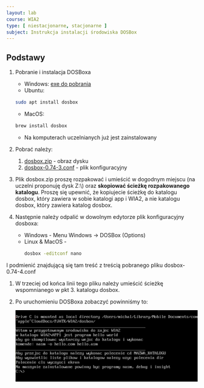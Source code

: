 ```yaml
---
layout: lab
course: WIA2
type: [ niestacjonarne, stacjonarne ]
subject: Instrukcja instalacji środowiska DOSBox
---
```

## Podstawy
1. Pobranie i instalacja DOSBoxa

   - Windows:
  [exe do pobrania](https://sourceforge.net/projects/dosbox/files/latest/download) 
   - Ubuntu:
   ```bash
   sudo apt install dosbox
   ```
   - MacOS:
   ```bash
   brew install dosbox
   ```
   - Na komputerach uczelnianych już jest zainstalowany

2. Pobrać należy:
   1. [dosbox.zip](../assets/WIA2/dosbox.zip) - obraz dysku
   2. [dosbox-0.74-3.conf](../assets/WIA2/dosbox-0.74-3.conf) - plik konfiguracyjny

3. Plik dosbox.zip proszę rozpakować i umieścić w dogodnym miejscu (na uczelni proponuję dysk Z:\\) oraz **skopiować ścieżkę rozpakowanego katalogu**. Proszę się upewnić, że kopiujecie ścieżkę do katalogu dosbox, który zawiera w sobie katalogi app i WIA2, a nie katalogu dosbox, który zawiera katalog dosbox. 

4. Następnie należy odpalić w dowolnym edytorze plik konfiguracyjny dosboxa:
   - Windows - Menu Windows -> DOSBox (Options)
   - Linux & MacOS - 
        ```bash
        dosbox -editconf nano
        ```
I podmienić znajdującą się tam treść z treścią pobranego pliku dosbox-0.74-4.conf

1. W trzeciej od końca linii tego pliku należy umieścić ścieżkę wspomnianego w pkt 3. katalogu dosbox.
2. Po uruchomieniu DOSBoxa zobaczyć powinniśmy to:
   
   ![dosbox](../assets/RBD/WIA2/dosbox.png)